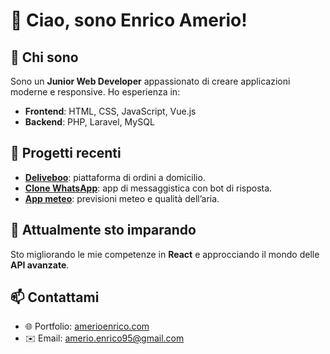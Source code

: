 # 👋 Ciao, sono Enrico Amerio!

## 🚀 Chi sono  
Sono un **Junior Web Developer** appassionato di creare applicazioni moderne e responsive. Ho esperienza in:
- **Frontend**: HTML, CSS, JavaScript, Vue.js  
- **Backend**: PHP, Laravel, MySQL  

## 🌟 Progetti recenti  
- **[Deliveboo](https://github.com/enrico-amerio/front-end-deliveboo)**: piattaforma di ordini a domicilio.  
- **[Clone WhatsApp](https://github.com/enrico-amerio/vue-boolzapp)**: app di messaggistica con bot di risposta.  
- **[App meteo](https://github.com/enrico-amerio/weather-app)**: previsioni meteo e qualità dell’aria.

## 🌱 Attualmente sto imparando  
Sto migliorando le mie competenze in **React** e approcciando il mondo delle **API avanzate**.

## 📫 Contattami  
- 🌐 Portfolio: [amerioenrico.com](https://amerioenrico.com)  
- ✉️ Email: amerio.enrico95@gmail.com 
